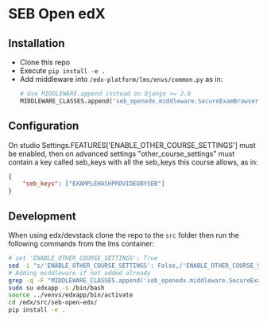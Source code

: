 # SEB Open edX

## Installation
- Clone this repo
- Execute `pip install -e .`
- Add middleware into `/edx-platform/lms/envs/common.py` as in: 
    ```python
    # Use MIDDLEWARE.append instead on Django >= 2.0
    MIDDLEWARE_CLASSES.append('seb_openedx.middleware.SecureExamBrowserMiddleware')
    ```

## Configuration

On studio Settings.FEATURES['ENABLE_OTHER_COURSE_SETTINGS'] must be enabled, then on advanced settings "other_course_settings" must contain a key called seb_keys with all the seb_keys this course allows, as in:
```json
{
    "seb_keys": ["EXAMPLEHASHPROVIDEDBYSEB"]
}
```

## Development

When using edx/devstack clone the repo to the `src` folder then run the following commands from the lms container:
```bash
# set 'ENABLE_OTHER_COURSE_SETTINGS': True
sed -i "s/'ENABLE_OTHER_COURSE_SETTINGS': False,/'ENABLE_OTHER_COURSE_SETTINGS': True,/g" /edx/app/edxapp/edx-platform/cms/envs/common.py
# Adding middleware if not added already
grep -q -F "MIDDLEWARE_CLASSES.append('seb_openedx.middleware.SecureExamBrowserMiddleware')" /edx/app/edxapp/edx-platform/lms/envs/common.py || printf "\nMIDDLEWARE_CLASSES.append('seb_openedx.middleware.SecureExamBrowserMiddleware')" >> /edx/app/edxapp/edx-platform/lms/envs/common.py
sudo su edxapp -s /bin/bash
source ../venvs/edxapp/bin/activate
cd /edx/src/seb-open-edx/
pip install -e .
```